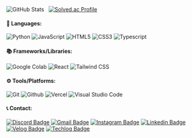![GitHub Stats](https://github-readme-stats.vercel.app/api?username=printjin-gmailcom&hide=stars,commits,contribs&count_private=true&show_icons=true&&theme=graywhite&rank_icon=github)
 &nbsp; [![Solved.ac Profile](http://mazassumnida.wtf/api/v2/generate_badge?boj=printjin)](https://solved.ac/printjin/)


#### 🔧 Languages:
![Python](https://img.shields.io/badge/Python-3776AB.svg?&style=for-the-badge&logo=Python&logoColor=white) ![JavaScript](https://img.shields.io/badge/JavaScript-F7DF1E.svg?&style=for-the-badge&logo=JavaScript&logoColor=white) ![HTML5](https://img.shields.io/badge/HTML5-E34F26.svg?&style=for-the-badge&logo=HTML5&logoColor=white) ![CSS3](https://img.shields.io/badge/CSS3-1572B6.svg?&style=for-the-badge&logo=CSS3&logoColor=white) ![Typescript](https://img.shields.io/badge/Typescript-3178C6?style=for-the-badge&logo=Typescript&logoColor=white)
#### 📚 Frameworks/Libraries:
![Google Colab](https://img.shields.io/badge/Google_Colab-F9AB00?style=for-the-badge&logo=Google-Colab&logoColor=white) ![React](https://img.shields.io/badge/React-61DAFB?style=for-the-badge&logo=React&logoColor=black) ![Tailwind CSS](https://img.shields.io/badge/Tailwind_CSS-06B6D4?style=for-the-badge&logo=Tailwind-CSS&logoColor=white) 
#### ⚙️ Tools/Platforms:
![Git](https://img.shields.io/badge/Git-F05032.svg?&style=for-the-badge&logo=Git&logoColor=white) ![Github](https://img.shields.io/badge/github-181717?style=for-the-badge&logo=github&logoColor=white) ![Vercel](https://img.shields.io/badge/Vercel-000000?style=for-the-badge&logo=Vercel&logoColor=white) ![Visual Studio Code](https://img.shields.io/badge/Visual%20Studio%20Code-007ACC.svg?&style=for-the-badge&logo=Visual%20Studio%20Code&logoColor=white)



#### 📞 Contact:
[![Discord Badge](https://img.shields.io/badge/Discord-5865F2?style=for-the-badge&logo=discord&logoColor=white&link=https://discord.com/)](https://discord.com/users/print-yeonjin)  [![Gmail Badge](https://img.shields.io/badge/Gmail-d14836?style=for-the-badge&logo=Gmail&logoColor=white&link=mailto:printjin@gmail.com)](mailto:printjin@gmail.com)  [![Instagram Badge](https://img.shields.io/badge/Instagram-E4405F?style=for-the-badge&logo=instagram&logoColor=white&link=https://www.instagram.com/print_yeonjin/)](https://www.instagram.com/print_yeonjin/) [![Linkedin Badge](https://img.shields.io/badge/-LinkedIn-blue?style=for-the-badge&logo=Linkedin&logoColor=white&link=https://www.linkedin.com/in/%EC%97%B0%EC%A7%84-%EC%9D%B4-53a511257/)](https://www.linkedin.com/in/%EC%97%B0%EC%A7%84-%EC%9D%B4-53a511257/)  [![Velog Badge](https://img.shields.io/badge/Velog-20C997?style=for-the-badge&logo=velog&logoColor=white&link=https://velog.io/@print-jin-gmail/posts)](https://velog.io/@print-jin-gmail/posts)  [![Techlog Badge](https://img.shields.io/badge/Techlog-20C997?style=for-the-badge&logo=velog&logoColor=white&link=https://velog.io/@printjin-techlog/posts)](https://velog.io/@printjin-techlog/posts)



